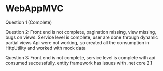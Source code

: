 # WebAppMVC
Question 1 (Complete)

Question 2: Front end is not complete, pagination missing, view missing, bugs on views. Service level is complete, user are done through dynamic partial views
Api were not working, so created all the consumption in HttpUtility and worked with mock data

Question 3: Front end is not complete, service level is complete with api consumed successfully. entity framework has issues with .net core 2.1
